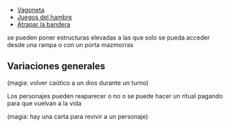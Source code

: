 - [Vagoneta](Modos_de_juego/Vagoneta)
- [Juegos del hambre](Juegos_del_hambre.md)
- [Atrapar la bandera](Atrapar_la_bandera.md)


se pueden poner estructuras elevadas a las que solo se pueda acceder desde una rampa o con un porta
mazmorras


## Variaciones generales

(magia: volver caótico a un dios durante un turno)

Los personajes pueden reaparecer o no o se puede hacer un ritual pagando para que vuelvan a la vida

(magia: hay una carta para revivir a un personaje)


